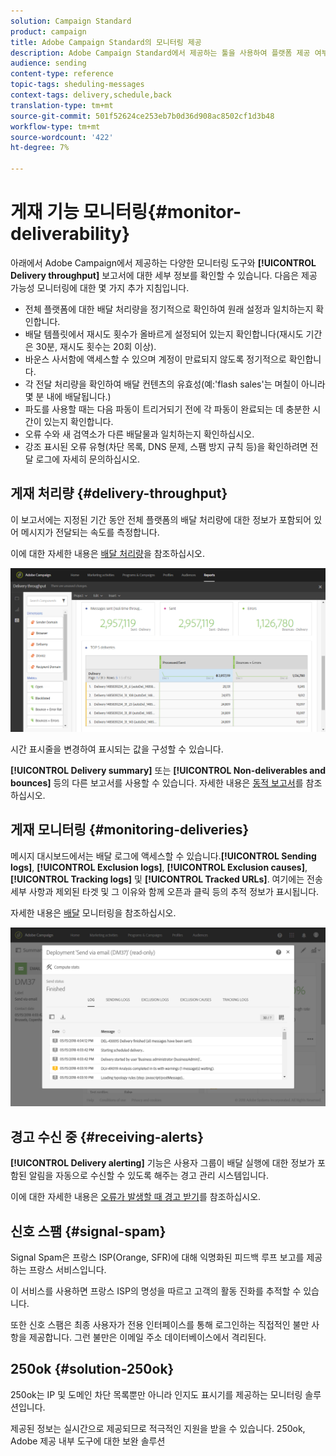 ```yaml
---
solution: Campaign Standard
product: campaign
title: Adobe Campaign Standard의 모니터링 제공
description: Adobe Campaign Standard에서 제공하는 툴을 사용하여 플랫폼 제공 여부를 모니터링할 수 있습니다.
audience: sending
content-type: reference
topic-tags: sheduling-messages
context-tags: delivery,schedule,back
translation-type: tm+mt
source-git-commit: 501f52624ce253eb7b0d36d908ac8502cf1d3b48
workflow-type: tm+mt
source-wordcount: '422'
ht-degree: 7%

---
```



# 게재 기능 모니터링{#monitor-deliverability}

아래에서 Adobe Campaign에서 제공하는 다양한 모니터링 도구와 **[!UICONTROL Delivery throughput]** 보고서에 대한 세부 정보를 확인할 수 있습니다. 다음은 제공 가능성 모니터링에 대한 몇 가지 추가 지침입니다.
* 전체 플랫폼에 대한 배달 처리량을 정기적으로 확인하여 원래 설정과 일치하는지 확인합니다.
* 배달 템플릿에서 재시도 횟수가 올바르게 설정되어 있는지 확인합니다(재시도 기간은 30분, 재시도 횟수는 20회 이상).
* 바운스 사서함에 액세스할 수 있으며 계정이 만료되지 않도록 정기적으로 확인합니다.
* 각 전달 처리량을 확인하여 배달 컨텐츠의 유효성(예:&#39;flash sales&#39;는 며칠이 아니라 몇 분 내에 배달됩니다.)
* 파도를 사용할 때는 다음 파동이 트리거되기 전에 각 파동이 완료되는 데 충분한 시간이 있는지 확인합니다.
* 오류 수와 새 검역소가 다른 배달물과 일치하는지 확인하십시오.
* 강조 표시된 오류 유형(차단 목록, DNS 문제, 스팸 방지 규칙 등)을 확인하려면 전달 로그에 자세히 문의하십시오.

## 게재 처리량 {#delivery-throughput}

이 보고서에는 지정된 기간 동안 전체 플랫폼의 배달 처리량에 대한 정보가 포함되어 있어 메시지가 전달되는 속도를 측정합니다.

이에 대한 자세한 내용은 [배달 처리량](../../reporting/using/delivery-throughput.md)을 참조하십시오.

![](assets/delivery_reports_1.png)

시간 표시줄을 변경하여 표시되는 값을 구성할 수 있습니다.

**[!UICONTROL Delivery summary]** 또는 **[!UICONTROL Non-deliverables and bounces]** 등의 다른 보고서를 사용할 수 있습니다. 자세한 내용은 [동적 보고서](../../reporting/using/about-dynamic-reports.md)를 참조하십시오.

## 게재 모니터링 {#monitoring-deliveries}

메시지 대시보드에서는 배달 로그에 액세스할 수 있습니다.**[!UICONTROL Sending logs]**, **[!UICONTROL Exclusion logs]**, **[!UICONTROL Exclusion causes]**, **[!UICONTROL Tracking logs]** 및 **[!UICONTROL Tracked URLs]**. 여기에는 전송 세부 사항과 제외된 타겟 및 그 이유와 함께 오픈과 클릭 등의 추적 정보가 표시됩니다.

자세한 내용은 [배달](../../sending/using/monitoring-a-delivery.md) 모니터링을 참조하십시오.

![](assets/sending_delivery1.png)

## 경고 수신 중 {#receiving-alerts}

**[!UICONTROL Delivery alerting]** 기능은 사용자 그룹이 배달 실행에 대한 정보가 포함된 알림을 자동으로 수신할 수 있도록 해주는 경고 관리 시스템입니다.

이에 대한 자세한 내용은 [오류가 발생할 때 경고 받기](../../sending/using/receiving-alerts-when-failures-happen.md)를 참조하십시오.

## 신호 스팸 {#signal-spam}

Signal Spam은 프랑스 ISP(Orange, SFR)에 대해 익명화된 피드백 루프 보고를 제공하는 프랑스 서비스입니다.

이 서비스를 사용하면 프랑스 ISP의 명성을 따르고 고객의 활동 진화를 추적할 수 있습니다.

또한 신호 스팸은 최종 사용자가 전용 인터페이스를 통해 로그인하는 직접적인 불만 사항을 제공합니다. 그런 불만은 이메일 주소 데이터베이스에서 격리된다.

## 250ok {#solution-250ok}

250ok는 IP 및 도메인 차단 목록뿐만 아니라 인지도 표시기를 제공하는 모니터링 솔루션입니다.

제공된 정보는 실시간으로 제공되므로 적극적인 지원을 받을 수 있습니다. 250ok, Adobe 제공 내부 도구에 대한 보완 솔루션
